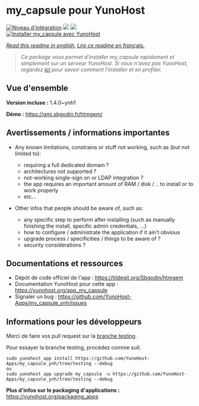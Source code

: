 # my_capsule pour YunoHost

[![Niveau d'intégration](https://dash.yunohost.org/integration/my_capsule.svg)](https://dash.yunohost.org/appci/app/my_capsule) ![](https://ci-apps.yunohost.org/ci/badges/my_capsule.status.svg) ![](https://ci-apps.yunohost.org/ci/badges/my_capsule.maintain.svg)  
[![Installer my_capsule avec YunoHost](https://install-app.yunohost.org/install-with-yunohost.svg)](https://install-app.yunohost.org/?app=my_capsule)

*[Read this readme in english.](./README.md)*
*[Lire ce readme en français.](./README_fr.md)*

> *Ce package vous permet d'installer my_capsule rapidement et simplement sur un serveur YunoHost.
Si vous n'avez pas YunoHost, regardez [ici](https://yunohost.org/#/install) pour savoir comment l'installer et en profiter.*

## Vue d'ensemble



**Version incluse :** 1.4.0~ynh1

**Démo :** https://gmi.sbgodin.fr/htmgem/

## Avertissements / informations importantes

* Any known limitations, constrains or stuff not working, such as (but not limited to):
	* requiring a full dedicated domain ?
	* architectures not supported ?
	* not-working single-sign on or LDAP integration ?
	* the app requires an important amount of RAM / disk / .. to install or to work properly
	* etc...

* Other infos that people should be aware of, such as:
	* any specific step to perform after installing (such as manually finishing the install, specific admin credentials, ...)
	* how to configure / administrate the application if it ain't obvious
	* upgrade process / specificities / things to be aware of ?
	* security considerations ?

## Documentations et ressources

* Dépôt de code officiel de l'app : https://tildegit.org/Sbgodin/htmgem
* Documentation YunoHost pour cette app : https://yunohost.org/app_my_capsule
* Signaler un bug : https://github.com/YunoHost-Apps/my_capsule_ynh/issues

## Informations pour les développeurs

Merci de faire vos pull request sur la [branche testing](https://github.com/YunoHost-Apps/my_capsule_ynh/tree/testing).

Pour essayer la branche testing, procédez comme suit.
```
sudo yunohost app install https://github.com/YunoHost-Apps/my_capsule_ynh/tree/testing --debug
ou
sudo yunohost app upgrade my_capsule -u https://github.com/YunoHost-Apps/my_capsule_ynh/tree/testing --debug
```

**Plus d'infos sur le packaging d'applications :** https://yunohost.org/packaging_apps